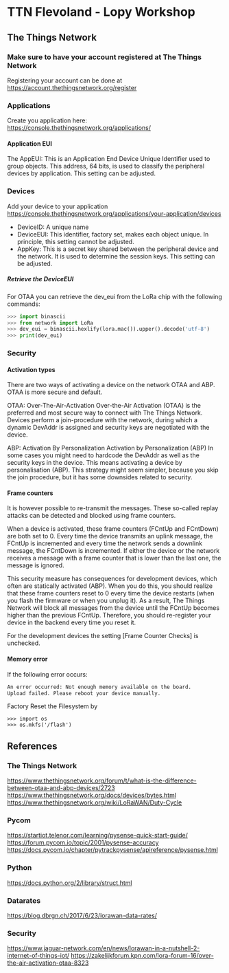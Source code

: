 # TTN Flevoland - Lopy Workshop

## The Things Network

### Make sure to have your account registered at The Things Network
Registering your account can be done at
https://account.thethingsnetwork.org/register

### Applications
Create you application here:
https://console.thethingsnetwork.org/applications/

#### Application EUI
The AppEUI: This is an Application End Device Unique Identifier used to group objects. This address, 64 bits, is used to classify the peripheral devices by application. This setting can be adjusted.

### Devices
Add your device to your application
https://console.thethingsnetwork.org/applications/your-application/devices

- DeviceID: A unique name
- DeviceEUI: This identifier, factory set, makes each object unique. In principle, this setting cannot be adjusted.
- AppKey: This is a secret key shared between the peripheral device and the network. It is used to determine the session keys. This setting can be adjusted.

##### Retrieve the DeviceEUI
For OTAA you can retrieve the dev_eui from the LoRa chip with the following commands:
```python
>>> import binascii
>>> from network import LoRa
>>> dev_eui = binascii.hexlify(lora.mac()).upper().decode('utf-8')
>>> print(dev_eui)
```

### Security
#### Activation types
There are two ways of activating a device on the network OTAA and ABP. OTAA is more secure and default.

OTAA: Over-The-Air-Activation
Over-the-Air Activation (OTAA) is the preferred and most secure way to connect with The Things Network. Devices perform a join-procedure with the network, during which a dynamic DevAddr is assigned and security keys are negotiated with the device.

ABP: Activation By Personalization
Activation by Personalization (ABP)
In some cases you might need to hardcode the DevAddr as well as the security keys in the device. This means activating a device by personalisation (ABP). This strategy might seem simpler, because you skip the join procedure, but it has some downsides related to security.

#### Frame counters
It is however possible to re-transmit the messages. These so-called replay attacks can be detected and blocked using frame counters.

When a device is activated, these frame counters (FCntUp and FCntDown) are both set to 0. Every time the device transmits an uplink message, the FCntUp is incremented and every time the network sends a downlink message, the FCntDown is incremented. If either the device or the network receives a message with a frame counter that is lower than the last one, the message is ignored.

This security measure has consequences for development devices, which often are statically activated (ABP). When you do this, you should realize that these frame counters reset to 0 every time the device restarts (when you flash the firmware or when you unplug it). As a result, The Things Network will block all messages from the device until the FCntUp becomes higher than the previous FCntUp. Therefore, you should re-register your device in the backend every time you reset it.

For the development devices the setting [Frame Counter Checks] is unchecked.

#### Memory error
If the following error occurs:
```python
An error occurred: Not enough memory available on the board.
Upload failed. Please reboot your device manually.
```
Factory Reset the Filesystem by
```
>>> import os
>>> os.mkfs('/flash')
```

## References
### The Things Network
https://www.thethingsnetwork.org/forum/t/what-is-the-difference-between-otaa-and-abp-devices/2723
https://www.thethingsnetwork.org/docs/devices/bytes.html
https://www.thethingsnetwork.org/wiki/LoRaWAN/Duty-Cycle

### Pycom
https://startiot.telenor.com/learning/pysense-quick-start-guide/
https://forum.pycom.io/topic/2001/pysense-accuracy
https://docs.pycom.io/chapter/pytrackpysense/apireference/pysense.html

### Python
https://docs.python.org/2/library/struct.html

### Datarates
https://blog.dbrgn.ch/2017/6/23/lorawan-data-rates/

### Security
https://www.jaguar-network.com/en/news/lorawan-in-a-nutshell-2-internet-of-things-iot/
https://zakelijkforum.kpn.com/lora-forum-16/over-the-air-activation-otaa-8323
